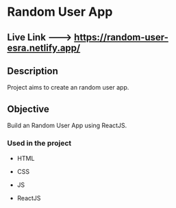 # Random User App

## Live Link ---> https://random-user-esra.netlify.app/

## Description

Project aims to create an random user app.

## Objective

Build an  Random User App using ReactJS.

### Used in the project

- HTML

- CSS

- JS

- ReactJS

